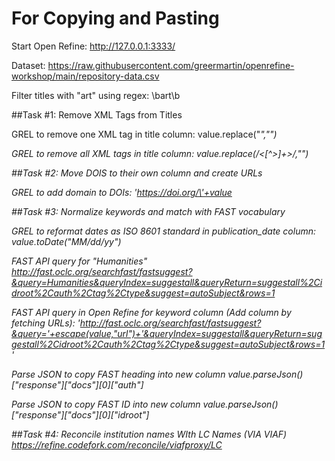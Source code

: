 # For Copying and Pasting 

Start Open Refine: 
http://127.0.0.1:3333/​

Dataset: 
https://raw.githubusercontent.com/greermartin/openrefine-workshop/main/repository-data.csv

Filter titles with "art" using regex: 
\\bart\\b

##Task \#1: Remove XML Tags from Titles

GREL to remove one XML tag in title column: 
value.replace("<i>","")​

GREL to remove all XML tags in title column: 
value.replace(/<[^>]+>/,"")​

##Task \#2: Move DOIS to their own column and create URLs​

GREL to add domain to DOIs:
\'https://doi.org/\'+value

##Task \#3: Normalize keywords and match with FAST vocabulary ​

GREL to reformat dates as ISO 8601 standard in publication_date column:
value.toDate("MM/dd/yy")

FAST API query for "Humanities"
http://fast.oclc.org/searchfast/fastsuggest?&query=Humanities&queryIndex=suggestall&queryReturn=suggestall%2Cidroot%2Cauth%2Ctag%2Ctype&suggest=autoSubject&rows=1​

FAST API query in Open Refine for keyword column (Add column by fetching URLs):
'http://fast.oclc.org/searchfast/fastsuggest?&query='+escape(value,"url")+'&queryIndex=suggestall&queryReturn=suggestall%2Cidroot%2Cauth%2Ctag%2Ctype&suggest=autoSubject&rows=1'

Parse JSON to copy FAST heading into new column
value.parseJson()["response"]["docs"][0]["auth"]​

Parse JSON to copy FAST ID into new column
value.parseJson()["response"]["docs"][0]["idroot"]​

##Task \#4: Reconcile institution names WIth LC Names (VIA VIAF)​
https://refine.codefork.com/reconcile/viafproxy/LC
